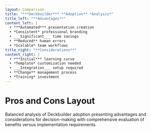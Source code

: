 ```yaml
---
layout: Comparison
title: "***Deckbuilder*** **Adoption** *Analysis*"
title_left: "**Advantages**"
content_left: |
  • ***Automated*** presentation creation
  • *Consistent* professional branding
  • ___Significant___ time savings
  • **Reduced** human errors
  • *Scalable* team workflows
title_right: "**Considerations**"
content_right: |
  • ***Initial*** learning curve
  • *Template* customization needed
  • ___Integration___ setup required
  • **Change** management process
  • *Training* investment
---
```


# Pros and Cons Layout

Balanced analysis of Deckbuilder adoption presenting advantages and considerations for decision-making with comprehensive evaluation of benefits versus implementation requirements.